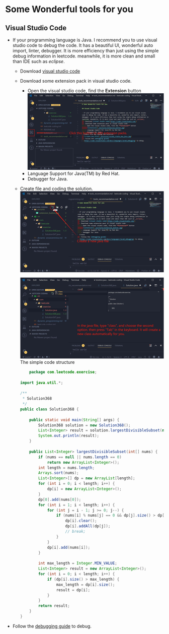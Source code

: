 # Some Wonderful tools for you

## Visual Studio Code

- If your programming language is Java. I recommend you to use visual studio code to debug the code. It has a beautiful UI, wonderful auto import, linter, debugger. It is more efficiency than just using the simple debug information in leetcode. meanwhile, it is more clean and small than IDE such as _eclipse_.

  - Download [visual studio code](https://code.visualstudio.com/)
  - Download some extension pack in visual studio code.
    - Open the visual studio code, find the **Extension** button
      ![extension](./pictures/extension_button.jpg)
    - Language Support for Java(TM) by Red Hat.
    - Debugger for Java.
  - Create file and coding the solution.
    ![create_new_file](./pictures/vscode_create_new_java.jpg)

    ![create_new_class](./pictures/vscode_create_new_class.jpg)
    The simple code structure

    ```java
        package com.leetcode.exercise;

    import java.util.*;

    /**
     * Solution368
     */
    public class Solution368 {

        public static void main(String[] args) {
            Solution368 solution = new Solution368();
            List<Integer> result = solution.largestDivisibleSubset(new int[] { 4, 8, 10, 240 });
            System.out.println(result);
        }

        public List<Integer> largestDivisibleSubset(int[] nums) {
            if (nums == null || nums.length == 0)
                return new ArrayList<Integer>();
            int length = nums.length;
            Arrays.sort(nums);
            List<Integer>[] dp = new ArrayList[length];
            for (int i = 0; i < length; i++) {
                dp[i] = new ArrayList<Integer>();
            }
            dp[0].add(nums[0]);
            for (int i = 1; i < length; i++) {
                for (int j = i - 1; j >= 0; j--) {
                    if (nums[i] % nums[j] == 0 && dp[j].size() > dp[i].size()) {
                        dp[i].clear();
                        dp[i].addAll(dp[j]);
                        // break;
                    }
                }
                dp[i].add(nums[i]);
            }

            int max_length = Integer.MIN_VALUE;
            List<Integer> result = new ArrayList<Integer>();
            for (int i = 0; i < length; i++) {
                if (dp[i].size() > max_length) {
                    max_length = dp[i].size();
                    result = dp[i];
                }
            }
            return result;
        }
    }
    ```

- Follow the [debugging guide](https://code.visualstudio.com/docs/languages/java#_debugging) to debug.
